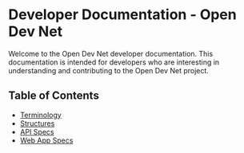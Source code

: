 # Developer Documentation - Open Dev Net

Welcome to the Open Dev Net developer documentation. This documentation is intended for developers who are interesting in understanding and contributing to the Open Dev Net project.

## Table of Contents

- [Terminology](/documentation/terminology.md)
- [Structures](/documentation/structures.md)
- [API Specs](/documentation/api-specs.md)
- [Web App Specs](/documentation/web-app-specs.md)

